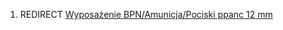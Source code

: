 1.  REDIRECT [Wyposażenie BPN/Amunicja/Pociski ppanc 12
    mm](Wyposażenie_BPN/Amunicja/Pociski_ppanc_12_mm "wikilink")